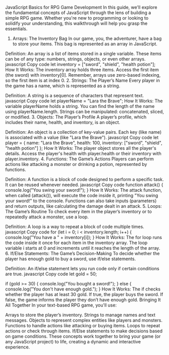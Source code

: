 JavaScript Basics for RPG Game Development
In this guide, we'll explore the fundamental concepts of JavaScript through the lens of building a simple RPG game. Whether you're new to programming or looking to solidify your understanding, this walkthrough will help you grasp the essentials.

1. Arrays: The Inventory Bag
In our game, you, the adventurer, have a bag to store your items. This bag is represented as an array in JavaScript.

Definition: An array is a list of items stored in a single variable. These items can be of any type: numbers, strings, objects, or even other arrays.
javascript
Copy code
let inventory = ["sword", "shield", "health potion"];
How It Works:
The inventory array holds three items.
Access the first item (the sword) with inventory[0]. Remember, arrays use zero-based indexing, so the first item is at index 0.
2. Strings: The Player’s Name
Every player in the game has a name, which is represented as a string.

Definition: A string is a sequence of characters that represent text.
javascript
Copy code
let playerName = "Lara the Brave";
How It Works:
The variable playerName holds a string.
You can find the length of the name using playerName.length.
Strings can be manipulated: concatenated, sliced, or modified.
3. Objects: The Player’s Profile
A player’s profile, which includes their name, health, and inventory, is an object.

Definition: An object is a collection of key-value pairs. Each key (like name) is associated with a value (like "Lara the Brave").
javascript
Copy code
let player = {
  name: "Lara the Brave",
  health: 100,
  inventory: ["sword", "shield", "health potion"]
};
How It Works:
The player object stores all the player's details.
Access the player's health with player.health or their inventory with player.inventory.
4. Functions: The Game’s Actions
Players can perform actions like attacking a monster or drinking a potion, represented by functions.

Definition: A function is a block of code designed to perform a specific task. It can be reused whenever needed.
javascript
Copy code
function attack() {
  console.log("You swing your sword!");
}
How It Works:
The attack function, when called (attack()), will execute the code inside it, printing "You swing your sword!" to the console.
Functions can also take inputs (parameters) and return outputs, like calculating the damage dealt in an attack.
5. Loops: The Game’s Routine
To check every item in the player’s inventory or to repeatedly attack a monster, use a loop.

Definition: A loop is a way to repeat a block of code multiple times.
javascript
Copy code
for (let i = 0; i < inventory.length; i++) {
  console.log("You have a " + inventory[i]);
}
How It Works:
The for loop runs the code inside it once for each item in the inventory array.
The loop variable i starts at 0 and increments until it reaches the length of the array.
6. If/Else Statements: The Game’s Decision-Making
To decide whether the player has enough gold to buy a sword, use if/else statements.

Definition: An if/else statement lets you run code only if certain conditions are true.
javascript
Copy code
let gold = 50;

if (gold >= 30) {
  console.log("You bought a sword!");
} else {
  console.log("You don't have enough gold.");
}
How It Works:
The if checks whether the player has at least 30 gold.
If true, the player buys the sword. If false, the game informs the player they don’t have enough gold.
Bringing It All Together
In your text-based RPG game, you'll use:

Arrays to store the player’s inventory.
Strings to manage names and text messages.
Objects to represent complex entities like players and monsters.
Functions to handle actions like attacking or buying items.
Loops to repeat actions or check through items.
If/Else statements to make decisions based on game conditions.
These concepts work together to bring your game (or any JavaScript project) to life, creating a dynamic and interactive experience.
